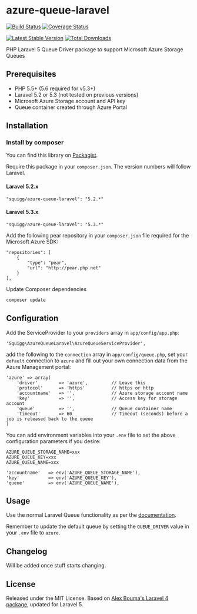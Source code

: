 azure-queue-laravel
=============

[![Build Status](https://travis-ci.org/squigg/azure-queue-laravel.png?branch=master)](https://travis-ci.org/squigg/azure-queue-laravel)
[![Coverage Status](https://coveralls.io/repos/github/squigg/azure-queue-laravel/badge.svg?branch=master)](https://coveralls.io/github/squigg/azure-queue-laravel?branch=master)

[![Latest Stable Version](https://poser.pugx.org/squigg/azure-queue-laravel/v/stable.png)](https://packagist.org/packages/squigg/azure-queue-laravel)
[![Total Downloads](https://poser.pugx.org/squigg/azure-queue-laravel/downloads.png)](https://packagist.org/packages/squigg/azure-queue-laravel)

PHP Laravel 5 Queue Driver package to support Microsoft Azure Storage Queues

## Prerequisites

- PHP 5.5+ (5.6 required for v5.3+)
- Laravel 5.2 or 5.3 (not tested on previous versions)
- Microsoft Azure Storage account and API key
- Queue container created through Azure Portal

## Installation

### Install by composer
You can find this library on [Packagist](https://packagist.org/packages/squigg/azure-queue-laravel).

Require this package in your `composer.json`. The version numbers will follow Laravel.
#### Laravel 5.2.x
	"squigg/azure-queue-laravel": "5.2.*"
#### Laravel 5.3.x
    "squigg/azure-queue-laravel": "5.3.*"

Add the following pear repository in your `composer.json` file required for the Microsoft Azure SDK:
  
    "repositories": [
        {
            "type": "pear",
            "url": "http://pear.php.net"
        }
    ],
    
Update Composer dependencies

```sh
composer update
```

## Configuration
Add the ServiceProvider to your `providers` array in `app/config/app.php`:

	'Squigg\AzureQueueLaravel\AzureQueueServiceProvider',

add the following to the `connection` array in `app/config/queue.php`, set your `default` connection to `azure` and fill out your own connection data from the Azure Management portal:

	'azure' => array(
        'driver'        => 'azure',         // Leave this
        'protocol'      => 'https'          // https or http
        'accountname'   => '',              // Azure storage account name
        'key'           => '',              // Access key for storage account
        'queue'         => '',              // Queue container name
        'timeout'       => 60               // Timeout (seconds) before a job is released back to the queue
    )

You can add environment variables into your `.env` file to set the above configuration parameters if you desire:
    
    AZURE_QUEUE_STORAGE_NAME=xxx
    AZURE_QUEUE_KEY=xxx
    AZURE_QUEUE_NAME=xxx
    
    'accountname'   => env('AZURE_QUEUE_STORAGE_NAME'),   
    'key'           => env('AZURE_QUEUE_KEY'),   
    'queue'         => env('AZURE_QUEUE_NAME'),   

## Usage
Use the normal Laravel Queue functionality as per the [documentation](http://laravel.com/docs/queues).

Remember to update the default queue by setting the `QUEUE_DRIVER` value in your `.env` file to `azure`.

## Changelog
Will be added once stuff starts changing.

## License
Released under the MIT License. Based on [Alex Bouma's Laravel 4 package](https://github.com/stayallive/laravel-azure-blob-queue), updated for Laravel 5.
